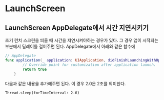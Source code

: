 # LaunchScreen

## LaunchScreen AppDelegate에서 시간 지연시키기

초기 런치 스크린을 띄울 때 시간을 지연시켜야하는 경우가 있다. 그 경우 앱이 시작되는 부분에서 딜레이를 걸어주면 된다. AppDelegate에서 아래와 같은 함수에

```swift
// AppDelegate
func application(_ application: UIApplication, didFinishLaunchingWithOptions launchOptions: [UIApplication.LaunchOptionsKey: Any]?) -> Bool {
        // Override point for customization after application launch.
        return true
    }
```

 다음과 같은 내용을 추가해주면 된다. 이 경우 2.0은 2초를 의미한다. 

```
Thread.sleep(forTimeInterval: 2.0)
```




